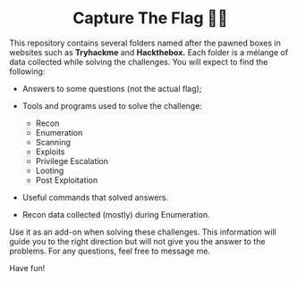 <h1 align="center"> Capture The Flag 🏴‍☠️ </h1>

<p>This repository contains several folders named after the pawned boxes in websites such as <strong>Tryhackme</strong> and <strong>Hackthebox.</strong> 
  Each folder is a mélange of data collected while solving the challenges.
You will expect to find the following:</p>

* Answers to some questions (not the actual flag);

* Tools and programs used to solve the challenge: 
    * Recon
    * Enumeration
    * Scanning
    * Exploits
    * Privilege Escalation
    * Looting
    * Post Exploitation

* Useful commands that solved answers.

* Recon data collected (mostly) during Enumeration.

<p>Use it as an add-on when solving these challenges. This information will guide you to the right direction but will not give you the answer to the problems. 
For any questions, feel free to message me. 

Have fun! </p>
